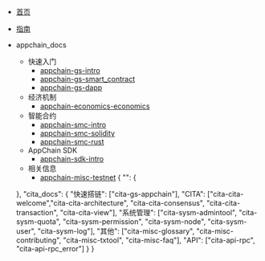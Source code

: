 - [首页](zh-cn/)
- [指南](zh-cn/guide)
- appchain_docs
    - 快速入门
        - [appchain-gs-intro](zh-cn/appchain-gs-intro)
        - [appchain-gs-smart_contract](zh-cn/appchain-gs-smart_contract)
        - [appchain-gs-dapp](zh-cn/appchain-gs-dapp)
    - 经济机制
        - [appchain-economics-economics](zh-cn/appchain-economics-economics)
    - 智能合约
        - [appchain-smc-intro](zh-cn/appchain-smc-intro)
        - [appchain-smc-solidity](zh-cn/appchain-smc-solidity)
        - [appchain-smc-rust](zh-cn/appchain-smc-rust)
    - AppChain SDK
        - [appchain-sdk-intro](zh-cn/appchain-sdk-intro)
    - 相关信息
        - [appchain-misc-testnet](zh-cn/appchain-misc-testnet)
  {
  "": {

   },
  "cita_docs": {
  "快速搭链": ["cita-gs-appchain"],
  "CITA": ["cita-cita-welcome","cita-cita-architecture", "cita-cita-consensus", "cita-cita-transaction", "cita-cita-view"],
  "系统管理": ["cita-sysm-admintool", "cita-sysm-quota", "cita-sysm-permission", "cita-sysm-node", "cita-sysm-user", "cita-sysm-log"],
  "其他": ["cita-misc-glossary", "cita-misc-contributing", "cita-misc-txtool", "cita-misc-faq"],
  "API": ["cita-api-rpc", "cita-api-rpc_error"]
  }
  }
